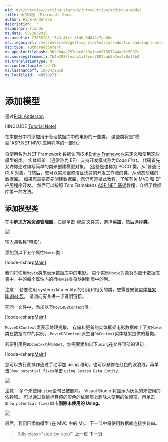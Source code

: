 ```yaml
---
uid: mvc/overview/getting-started/introduction/adding-a-model
title: 添加模型 |Microsoft Docs
author: Rick-Anderson
description: ''
ms.author: riande
ms.date: 05/28/2015
ms.assetid: 276552b5-f349-4fcf-8f40-6d042f7aa88e
msc.legacyurl: /mvc/overview/getting-started/introduction/adding-a-model
msc.type: authoredcontent
ms.openlocfilehash: 3b9d84ae757eac6cc2a1ae8f7857244adff50d7c
ms.sourcegitcommit: 7b4e3936feacb1a8fcea7802aab3e2ea9c8af5b4
ms.translationtype: MT
ms.contentlocale: zh-CN
ms.lasthandoff: 10/04/2018
ms.locfileid: "48578271"
---
```

<a name="adding-a-model"></a>添加模型
====================
通过[Rick Anderson]((https://twitter.com/RickAndMSFT))

[!INCLUDE [Tutorial Note](sample/code-location.md)]

在本部分中将添加用于管理数据库中的电影的一些类。 这些类将是&quot;模型&quot;ASP.NET MVC 应用程序的一部分。

将使用名为.NET Framework 数据访问技术[Entity Framework](https://docs.microsoft.com/ef/)来定义和使用这些模型的类。 实体框架 （通常称为 EF） 支持开发模式称为*Code First*。 代码首先允许你通过编写简单的类来创建模型对象。 (这些是也称为 POCO 类，从&quot;普通旧 CLR 对象。&quot;)然后，您可以实现很整洁且快速的开发工作流的类，从动态创建的数据库。 如果您需要首先创建数据库，您仍可遵循此教程，了解有关 MVC 和 EF 应用程序开发。 然后可以按照 Tom Fizmakens [ASP.NET 基架](xref:visual-studio/overview/2013/aspnet-scaffolding-overview)教程，介绍了数据库第一种方法。

## <a name="adding-model-classes"></a>添加模型类

在中**解决方案资源管理器**，右键单击 *模型* 文件夹，选择**添加**，然后选择**类**。

![](adding-a-model/_static/image1.png)

输入*类*名称&quot;电影&quot;。

添加到以下五个属性`Movie`类：

[!code-csharp[Main](adding-a-model/samples/sample1.cs)]

我们将使用`Movie`类来表示数据库中的电影。 每个实例`Movie`对象将对应于数据库表中，并的每个属性内的行`Movie`类将映射到表中的列。

注意： 若要使用 system.data.entity 的引用和相关的类，您需要安装[实体框架 NuGet 包](https://www.nuget.org/packages/EntityFramework/)。 请访问有关进一步说明链接。

在同一文件中，添加以下`MovieDBContext`类：

[!code-csharp[Main](adding-a-model/samples/sample2.cs?highlight=2,15-18)]

`MovieDBContext`类表示处理提取、 存储和更新的实体框架电影数据库上下文`Movie`类在数据库中的实例。 `MovieDBContext`派生自`DbContext`实体框架提供的基类。

若要引用将`DbContext`并`DbSet`，你需要添加以下`using`在文件顶部的语句：

[!code-csharp[Main](adding-a-model/samples/sample3.cs)]

您可以执行此操作通过手动添加 using 语句，也可以悬停在红色的波浪线，再单击`Show potential fixes`单击 `using System.Data.Entity;`

![](adding-a-model/_static/image2.png)

注意： 多个未使用`using`语句已被删除。 Visual Studio 将显示为灰色的未使用的依赖项。 可以通过将鼠标悬停的灰色的依赖项上删除未使用的依赖项，再单击`Show potential fixes`单击**删除未使用的 Using。**

![](adding-a-model/_static/image3.png)

最后，我们已添加模型 (在 MVC 中的 M)。 下一节中将使用数据库连接字符串。

> [!div class="step-by-step"]
> [上一页](adding-a-view.md)
> [下一页](creating-a-connection-string.md)
